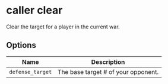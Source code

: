 # caller clear

Clear the target for a player in the current war.

## Options

| Name             | Description                         |
| ---------------- | ----------------------------------- |
| `defense_target` | The base target # of your opponent. |
